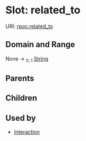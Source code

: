 
# Slot: related_to




URI: [rpoc:related_to](https://pub.tech/schema/rpoc/related_to)


## Domain and Range

None &#8594;  <sub>0..1</sub> [String](types/String.md)

## Parents


## Children


## Used by

 * [Interaction](Interaction.md)
